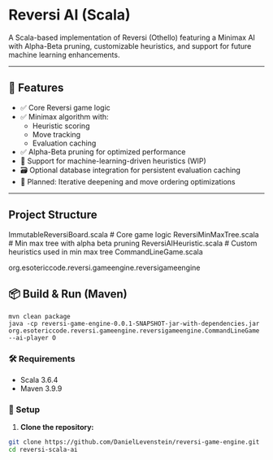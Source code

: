 # Reversi AI (Scala)

A Scala-based implementation of Reversi (Othello) featuring a Minimax AI with Alpha-Beta pruning, customizable heuristics, and support for future machine learning enhancements.

---

## 🚀 Features

- ✅ Core Reversi game logic
- ✅ Minimax algorithm with:
    - Heuristic scoring
    - Move tracking
    - Evaluation caching
- ✅ Alpha-Beta pruning for optimized performance
- 🧠 Support for machine-learning-driven heuristics (WIP)
- 🗃️ Optional database integration for persistent evaluation caching
- 🔄 Planned: Iterative deepening and move ordering optimizations

---

## Project Structure

ImmutableReversiBoard.scala         # Core game logic
ReversiMinMaxTree.scala             # Min max tree with alpha beta pruning
ReversiAIHeuristic.scala            # Custom heuristics used in min max tree 
CommandLineGame.scala    

org.esotericcode.reversi.gameengine.reversigameengine
## 📦 Build & Run (Maven)

    mvn clean package
    java -cp reversi-game-engine-0.0.1-SNAPSHOT-jar-with-dependencies.jar org.esotericcode.reversi.gameengine.reversigameengine.CommandLineGame --ai-player O 


### 🛠 Requirements

- Scala 3.6.4
- Maven 3.9.9

### 🔧 Setup

1. **Clone the repository:**

```bash
git clone https://github.com/DanielLevenstein/reversi-game-engine.git
cd reversi-scala-ai